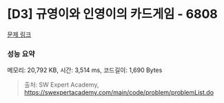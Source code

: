 # [D3] 규영이와 인영이의 카드게임 - 6808 

[문제 링크](https://swexpertacademy.com/main/code/problem/problemDetail.do?contestProbId=AWgv9va6HnkDFAW0) 

### 성능 요약

메모리: 20,792 KB, 시간: 3,514 ms, 코드길이: 1,690 Bytes



> 출처: SW Expert Academy, https://swexpertacademy.com/main/code/problem/problemList.do
